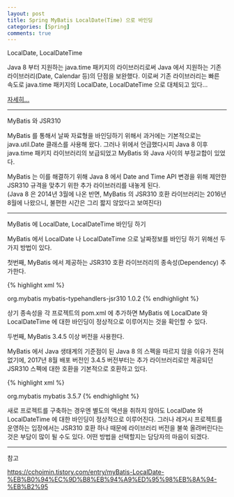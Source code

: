 ```yaml
---
layout: post
title: Spring MyBatis LocalDate(Time) 으로 바인딩
categories: [Spring]
comments: true
---
```


LocalDate, LocalDateTime

Java 8 부터 지원하는 java.time 패키지의 라이브러리로써 Java 에서 지원하는 기존 라이브러리(Date, Calendar 등)의 단점을 보완했다. 이로써 기존 라이브러리는 빠른 속도로 java.time 패키지의 LocalDate, LocalDateTime 으로 대체되고 있다...

<a target="_blank" href="https://hotsse.github.io/articles/2021-05/Java-java.util.Date-vs.-java.time.">자세히...</a>

-----------

MyBatis 와 JSR310

MyBatis 를 통해서 날짜 자료형을 바인딩하기 위해서 과거에는 기본적으로는 java.util.Date 클래스를 사용해 왔다. 그러나 위에서 언급했다시피 Java 8 이후 java.time 패키지 라이브러리의 보급되었고 MyBatis 와 Java 사이의 부정교합이 있었다.

MyBatis 는 이를 해결하기 위해 Java 8 에서 Date and Time API 변경을 위해 제안한 JSR310 규격을 맞추기 위한 추가 라이브러리를 내놓게 된다.  
(Java 8 은 2014년 3월에 나온 반면, MyBatis 의 JSR310 호환 라이브러리는 2016년 8월에 나왔으니, 불편한 시간은 그리 짧지 않았다고 보여진다)

----------

MyBatis 에 LocalDate, LocalDateTime 바인딩 하기

MyBatis 에서 LocalDate 나 LocalDateTime 으로 날짜정보를 바인딩 하기 위해선 두 가지 방법이 있다.

첫번째, MyBatis 에서 제공하는 JSR310 호환 라이브러리의 종속성(Dependency) 추가한다.

{% highlight xml %}
<!-- Maven Project 로 간주한다. Gradle 이나 기타 Builder 를 사용하는 경우엔 해당하는 문법을 사용해서 종속성을 추가하자 -->
<dependency>
    <groupId>org.mybatis</groupId>
    <artifactId>mybatis-typehandlers-jsr310</artifactId>
    <version>1.0.2</version>
</dependency>
{% endhighlight %}

상기 종속성을 각 프로젝트의 pom.xml 에 추가하면 MyBatis 에 LocalDate 와 LocalDateTime 에 대한 바인딩이 정상적으로 이루어지는 것을 확인할 수 있다.

두번째, MyBatis 3.4.5 이상 버전을 사용한다.

MyBatis 에서 Java 생태계의 기준점이 된 Java 8 의 스펙을 따르지 않을 이유가 전혀 없기에, 2017년 8월 배포 버전인 3.4.5 버전부터는 추가 라이브러리로만 제공되던 JSR310 스펙에 대한 호환을 기본적으로 호환하고 있다.

{% highlight xml %}

<dependency>
    <groupId>org.mybatis</groupId>
    <artifactId>mybatis</artifactId>
    <version>3.5.7</version> <!-- 포스팅 당시의 최신버전 -->
</dependency>
{% endhighlight %}

새로 프로젝트를 구축하는 경우엔 별도의 액션을 취하지 않아도 LocalDate 와 LocalDateTime 에 대한 바인딩이 정상적으로 이루어진다. 그러나 레거시 프로젝트를 운영하는 입장에서는 JSR310 호환 하나 때문에 라이브러리 버전을 불쑥 올려버린다는 것은 부담이 많이 될 수도 있다. 어떤 방법을 선택할지는 담당자의 마음이 되겠다.



-----------

참고

https://cchoimin.tistory.com/entry/myBatis-LocalDate-%EB%B0%94%EC%9D%B8%EB%94%A9%ED%95%98%EB%8A%94-%EB%B2%95

